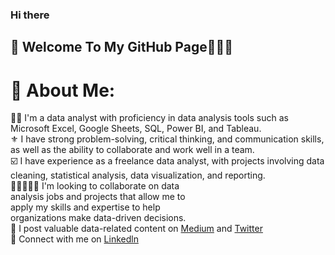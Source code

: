 ### Hi there 
## 👋 Welcome To My GitHub Page🙍🏽‍♀️
# 💫 About Me:
👩‍💻 I'm a data analyst with proficiency in data analysis tools such as Microsoft Excel, Google Sheets, SQL, Power BI, and Tableau.<br> ⚜️ I have strong problem-solving, critical thinking, and communication skills, as well as the ability to collaborate and work well in a team.<br> ☑️ I have experience as a freelance data analyst, with projects involving data cleaning, statistical analysis, data visualization, and reporting.<br>👩🏻‍🤝‍👨🏽 I'm looking to collaborate on data<br>analysis jobs and projects that allow me to<br>apply my skills and expertise to help<br>organizations make data-driven decisions.<br>  💠 I post valuable data-related content on [Medium](https://medium.com/@arowoloabimbola04/) and [Twitter](https://twitter.com/ViikiOla?t=pDf42MNykidB_Spr_Aq9ug&s=09)<br> 🍭 Connect with me on [Linkedln](https://www.linkedin.com/in/abimbola-arowolo)<br>




<!-- Proudly created with GPRM ( https://gprm.itsvg.in ) -->
<!--
**ArowoloAbimbolaVictoria/ArowoloAbimbolaVictoria** is a ✨ _special_ ✨ repository because its `README.md` (this file) appears on your GitHub profile.

Here are some ideas to get you started:

- 🔭 I’m currently working on ...
- 🌱 I’m currently learning ...
- 👯 I’m looking to collaborate on ...
- 🤔 I’m looking for help with ...
- 💬 Ask me about ...
- 📫 How to reach me: ...
- 😄 Pronouns: ...
- ⚡ Fun fact: ...
-->
